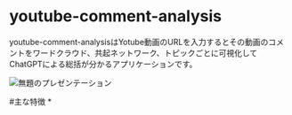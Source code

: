 # youtube-comment-analysis
youtube-comment-analysisはYotube動画のURLを入力するとその動画のコメントをワードクラウド、共起ネットワーク、トピックごとに可視化してChatGPTによる総括が分かるアプリケーションです。

![無題のプレゼンテーション](https://github.com/user-attachments/assets/1fdc4b80-0ad3-46ea-a178-8c77bc7b1cdf)

#主な特徴
*
